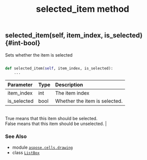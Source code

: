 ﻿---
title: selected_item method
second_title: Aspose.Cells for Python via .NET API References
description: 
type: docs
weight: 210
url: /aspose.cells.drawing/listbox/selected_item/
is_root: false
---

## selected_item(self, item_index, is_selected) {#int-bool}

Sets whether the item is selected



```python

def selected_item(self, item_index, is_selected):
    ...
```


| Parameter | Type | Description |
| :- | :- | :- |
| item_index | int | The item index |
| is_selected | bool | Whether the item is selected.<br/>True means that this item should be selected.<br/>False means that this item should be unselected. |



### See Also
* module [`aspose.cells.drawing`](../../)
* class [`ListBox`](/cells/python-net/aspose.cells.drawing/listbox)
